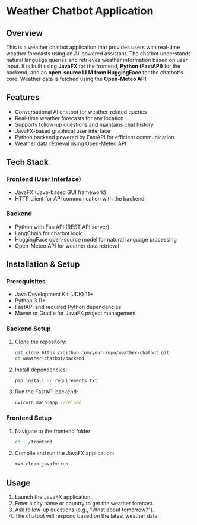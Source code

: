 # Weather Chatbot Application

## Overview
This is a weather chatbot application that provides users with real-time weather forecasts using an AI-powered assistant. The chatbot understands natural language queries and retrieves weather information based on user input. It is built using **JavaFX** for the frontend, **Python (FastAPI)** for the backend, and an **open-source LLM from HuggingFace** for the chatbot's core. Weather data is fetched using the **Open-Meteo API**.

## Features
- Conversational AI chatbot for weather-related queries
- Real-time weather forecasts for any location
- Supports follow-up questions and maintains chat history
- JavaFX-based graphical user interface
- Python backend powered by FastAPI for efficient communication
- Weather data retrieval using Open-Meteo API

## Tech Stack
### **Frontend** (User Interface)
- JavaFX (Java-based GUI framework)
- HTTP client for API communication with the backend

### **Backend**
- Python with FastAPI (REST API server)
- LangChain for chatbot logic
- HuggingFace open-source model for natural language processing
- Open-Meteo API for weather data retrieval

## Installation & Setup
### **Prerequisites**
- Java Development Kit (JDK) 11+
- Python 3.11+
- FastAPI and required Python dependencies
- Maven or Gradle for JavaFX project management

### **Backend Setup**
1. Clone the repository:
   ```sh
   git clone https://github.com/your-repo/weather-chatbot.git
   cd weather-chatbot/backend
   ```
2. Install dependencies:
   ```sh
   pip install -r requirements.txt
   ```
3. Run the FastAPI backend:
   ```sh
   uvicorn main:app --reload
   ```

### **Frontend Setup**
1. Navigate to the frontend folder:
   ```sh
   cd ../frontend
   ```
2. Compile and run the JavaFX application:
   ```sh
   mvn clean javafx:run
   ```

## Usage
1. Launch the JavaFX application.
2. Enter a city name or country to get the weather forecast.
3. Ask follow-up questions (e.g., "What about tomorrow?").
4. The chatbot will respond based on the latest weather data.
